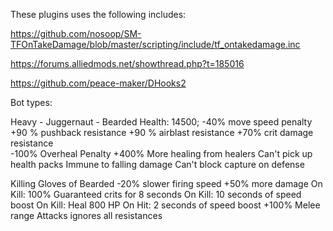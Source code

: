 These plugins uses the following includes:

https://github.com/nosoop/SM-TFOnTakeDamage/blob/master/scripting/include/tf_ontakedamage.inc

https://forums.alliedmods.net/showthread.php?t=185016

https://github.com/peace-maker/DHooks2

Bot types:

Heavy - Juggernaut - Bearded
 Health: 14500;
-40% move speed penalty
+90 % pushback resistance
+90 % airblast resistance
+70% crit damage resistance   
-100% Overheal Penalty
+400%  More healing from healers
Can't pick up health packs
Immune to falling damage
Can't block capture on defense

Killing Gloves of Bearded
-20% slower firing speed
+50% more damage
On Kill: 100% Guaranteed crits for 8 seconds
On Kill: 10 seconds of speed boost
On Kill: Heal 800 HP
On Hit: 2 seconds of speed boost
+100% Melee range
Attacks ignores all resistances
